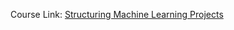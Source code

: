 Course Link:
[Structuring Machine Learning Projects](https://www.coursera.org/learn/machine-learning-projects/home/welcome)
